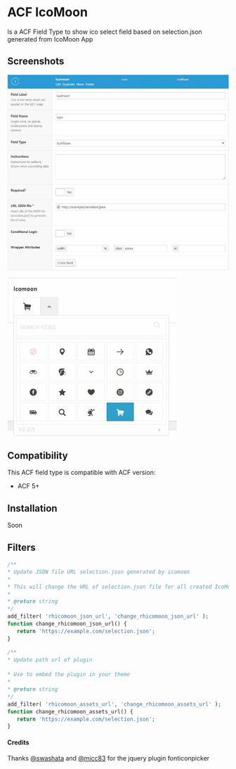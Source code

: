 # ACF IcoMoon
Is a ACF Field Type to show ico select field based on selection.json generated from IcoMoon App

## Screenshots
![Field Type Settings ACF](/screenshots/screenshot-acf-config.jpg?raw=true "Field Type Settings ACF")

![Icon List](/screenshots/screenshot-acf-rendered-field.jpg?raw=true "Icon List")

## Compatibility

This ACF field type is compatible with ACF version:

* ACF 5+

## Installation

Soon

## Filters

```php
/**
* Update JSON file URL selection.json generated by icomoon
*
* This will change the URL of selection.json file for all created IcoMoon fields
*
* @return string
*/
add_filter( 'rhicomoon_json_url', 'change_rhicomoon_json_url' );
function change_rhicomoon_json_url() {
   return 'https://example.com/selection.json';
}
```

```php
/**
* Update path url of plugin

* Use to embed the plugin in your theme
*
* @return string
*/
add_filter( 'rhicomoon_assets_url', 'change_rhicomoon_assets_url' );
function change_rhicomoon_assets_url() {
   return 'https://example.com/selection.json';
}
```

#### Credits
Thanks [@swashata](https://github.com/swashata) and [@micc83](https://github.com/micc83) for the jquery plugin fonticonpicker